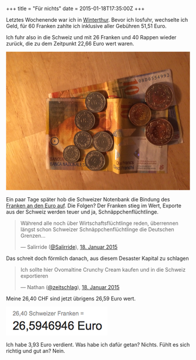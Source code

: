 +++
title = "Für nichts"
date = 2015-01-18T17:35:00Z
+++

Letztes Wochenende war ich in [Winterthur](http://blog.bullenscheisse.de/ein-schoener-abschluss/). Bevor ich losfuhr, wechselte ich Geld, für 60 Franken zahlte ich inklusive aller Gebühren 51,51 Euro.

<!-- more -->

Ich fuhr also in die Schweiz und mit 26 Franken und 40 Rappen wieder zurück, die zu dem Zeitpunkt 22,66 Euro wert waren.

![26 Franken und 40 Rappen liegen auf dem Tisch](/img/IMG_8.jpg)

Ein paar Tage später hob die Schweizer Notenbank die Bindung des [Franken an den Euro auf](http://www.spiegel.de/wirtschaft/soziales/schweiz-nationalbank-hebt-euro-mindestkurs-des-franken-auf-a-1013091.html). Die Folgen? Der Franken stieg im Wert, Exporte aus der Schweiz werden teuer und ja, Schnäppchenflüchtlinge.

> Während alle noch über Wirtschaftsflüchtlinge reden, überrennen längst schon Schweizer Schnäppchenflüchtlinge die Deutschen Grenzen... 
>
> — Salirride ([@Salirride](https://twitter.com/Salirride)), [18. Januar 2015](https://twitter.com/Salirride/status/556834059184508930)

Das schreit doch förmlich danach, aus diesem Desaster Kapital zu schlagen

> Ich sollte hier Ovomaltine Crunchy Cream kaufen und in die Schweiz exportieren
>
> — Nathan ([@zeitschlag](https://twitter.com/zeitschlag)), [18. Januar 2015](https://twitter.com/zeitschlag/status/556726318696759296)

Meine 26,40 CHF sind jetzt übrigens 26,59 Euro wert.

![26,40 CHF sind jetzt 26,59 Euro wert](/img/IMG_9.png)

Ich habe 3,93 Euro verdient. Was habe ich dafür getan? Nichts. Fühlt es sich richtig und gut an? Nein.

